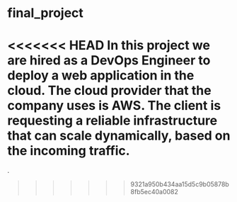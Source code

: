 # final_project

<<<<<<< HEAD
In this project we  are hired as a DevOps Engineer to deploy a web application in the cloud. The cloud
provider that the company uses is AWS. The client is requesting a reliable infrastructure that
can scale dynamically, based on the incoming traffic.
=======
.
>>>>>>> 9321a950b434aa15d5c9b05878b8fb5ec40a0082
